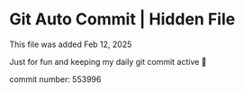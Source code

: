 # Git Auto Commit | Hidden File

This file was added Feb 12, 2025

Just for fun and keeping my daily git commit active 🤪

commit number: 553996

